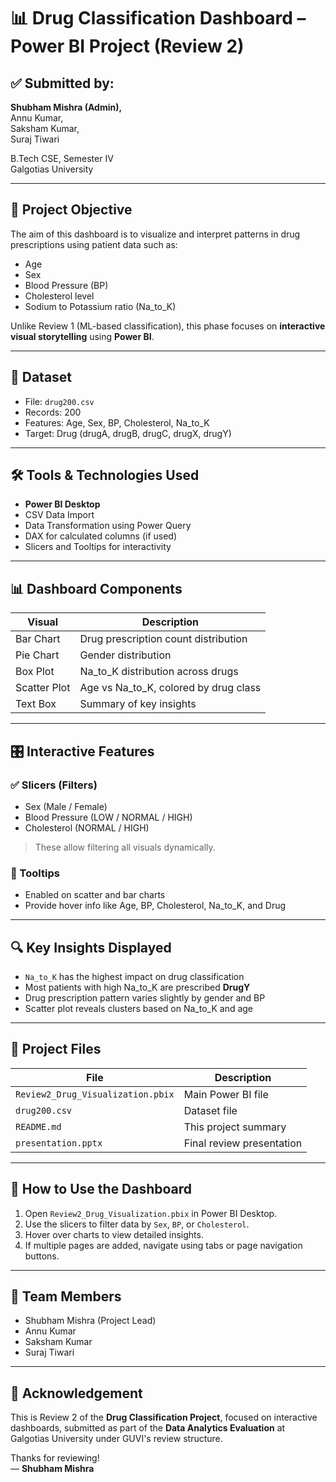# 📊 Drug Classification Dashboard – Power BI Project (Review 2)

## ✅ Submitted by:
**Shubham Mishra (Admin),**  
Annu Kumar,  
Saksham Kumar,  
Suraj Tiwari  

B.Tech CSE, Semester IV  
Galgotias University  

---

## 🎯 Project Objective

The aim of this dashboard is to visualize and interpret patterns in drug prescriptions using patient data such as:

- Age
- Sex
- Blood Pressure (BP)
- Cholesterol level
- Sodium to Potassium ratio (Na_to_K)

Unlike Review 1 (ML-based classification), this phase focuses on **interactive visual storytelling** using **Power BI**.

---

## 📁 Dataset

- File: `drug200.csv`
- Records: 200
- Features: Age, Sex, BP, Cholesterol, Na_to_K
- Target: Drug (drugA, drugB, drugC, drugX, drugY)

---

## 🛠️ Tools & Technologies Used

- **Power BI Desktop**
- CSV Data Import
- Data Transformation using Power Query
- DAX for calculated columns (if used)
- Slicers and Tooltips for interactivity

---

## 📊 Dashboard Components

| Visual | Description |
|--------|-------------|
| Bar Chart | Drug prescription count distribution |
| Pie Chart | Gender distribution |
| Box Plot | Na_to_K distribution across drugs |
| Scatter Plot | Age vs Na_to_K, colored by drug class |
| Text Box | Summary of key insights |

---

## 🎛️ Interactive Features

### ✅ Slicers (Filters)
- Sex (Male / Female)
- Blood Pressure (LOW / NORMAL / HIGH)
- Cholesterol (NORMAL / HIGH)

> These allow filtering all visuals dynamically.

### 💬 Tooltips
- Enabled on scatter and bar charts
- Provide hover info like Age, BP, Cholesterol, Na_to_K, and Drug

---

## 🔍 Key Insights Displayed

- `Na_to_K` has the highest impact on drug classification
- Most patients with high Na_to_K are prescribed **DrugY**
- Drug prescription pattern varies slightly by gender and BP
- Scatter plot reveals clusters based on Na_to_K and age

---

## 📁 Project Files

| File | Description |
|------|-------------|
| `Review2_Drug_Visualization.pbix` | Main Power BI file |
| `drug200.csv` | Dataset file |
| `README.md` | This project summary |
| `presentation.pptx` | Final review presentation |

---

## 🧭 How to Use the Dashboard

1. Open `Review2_Drug_Visualization.pbix` in Power BI Desktop.
2. Use the slicers to filter data by `Sex`, `BP`, or `Cholesterol`.
3. Hover over charts to view detailed insights.
4. If multiple pages are added, navigate using tabs or page navigation buttons.

---

## 👥 Team Members

- Shubham Mishra (Project Lead)
- Annu Kumar
- Saksham Kumar
- Suraj Tiwari

---

## 🏁 Acknowledgement

This is Review 2 of the **Drug Classification Project**, focused on interactive dashboards, submitted as part of the **Data Analytics Evaluation** at Galgotias University under GUVI's review structure.

Thanks for reviewing!  
— **Shubham Mishra**

